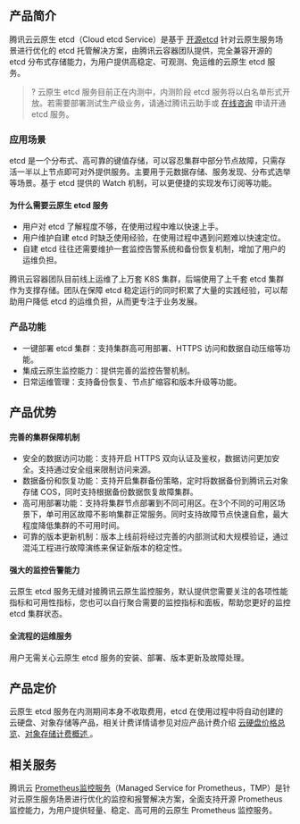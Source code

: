 ## 产品简介 

腾讯云云原生 etcd（Cloud etcd Service）是基于 [开源etcd](https://github.com/etcd-io/etcd) 针对云原生服务场景进行优化的 etcd 托管解决方案，由腾讯云容器团队提供，完全兼容开源的 etcd 分布式存储能力，为用户提供高稳定、可观测、免运维的云原生 etcd 服务。

>? 云原生 etcd 服务目前正在内测中，内测阶段 etcd 服务将以白名单形式开放。若需要部署测试生产级业务，请通过腾讯云助手或 [在线咨询](https://cloud.tencent.com/online-service?from=doc_457) 申请开通 etcd 服务。

### 应用场景

etcd 是一个分布式、高可靠的键值存储，可以容忍集群中部分节点故障，只需存活一半以上节点即可对外提供服务。主要用于元数据存储、服务发现、分布式选举等场景。基于 etcd 提供的 Watch 机制，可以更便捷的实现发布订阅等功能。


#### 为什么需要云原生 etcd 服务

- 用户对 etcd 了解程度不够，在使用过程中难以快速上手。
- 用户维护自建 etcd 时缺乏使用经验，在使用过程中遇到问题难以快速定位。
- 自建 etcd 往往还需要维护一套监控告警系统和备份恢复机制，增加了用户的运维负担。

腾讯云容器团队目前线上运维了上万套 K8S 集群，后端使用了上千套 etcd 集群作为支撑存储。团队在保障 etcd 稳定运行的同时积累了大量的实践经验，可以帮助用户降低 etcd 的运维负担，从而更专注于业务发展。


### 产品功能

- 一键部署 etcd 集群：支持集群高可用部署、HTTPS 访问和数据自动压缩等功能。
- 集成云原生监控能力：提供完善的监控告警机制。
- 日常运维管理：支持备份恢复、节点扩缩容和版本升级等功能。



## 产品优势

#### 完善的集群保障机制

- 安全的数据访问功能：支持开启 HTTPS 双向认证及鉴权，数据访问更加安全。支持通过安全组来限制访问来源。
- 数据备份和恢复功能：支持开启集群备份策略，定时将数据备份到腾讯云对象存储 COS，同时支持根据备份数据恢复故障集群。
- 高可用部署功能：支持将集群节点部署到不同可用区。在3个不同的可用区场景下，单可用区故障不影响集群正常服务。同时支持故障节点快速自愈，最大程度降低集群的不可用时间。
- 可靠的版本更新机制：版本上线前将经过完善的内部测试和大规模验证，通过混沌工程进行故障演练来保证新版本的稳定性。

#### 强大的监控告警能力

云原生 etcd 服务无缝对接腾讯云原生监控服务，默认提供您需要关注的各项性能指标和可用性指标，您也可以自行聚合需要的监控指标和面板，帮助您更好的监控 etcd 集群状态。

#### 全流程的运维服务

用户无需关心云原生 etcd 服务的安装、部署、版本更新及故障处理。


## 产品定价

云原生 etcd 服务在内测期间本身不收取费用，etcd 在使用过程中将自动创建的云硬盘、对象存储等产品，相关计费详情请参见对应产品计费介绍 [云硬盘价格总览](https://cloud.tencent.com/document/product/213/2255)、[对象存储计费概述 ](https://cloud.tencent.com/document/product/436/16871)。

## 相关服务

腾讯云 [Prometheus监控服务](https://cloud.tencent.com/document/product/457/71896)（Managed Service for Prometheus，TMP）是针对云原生服务场景进行优化的监控和报警解决方案，全面支持开源 Prometheus 监控能力，为用户提供轻量、稳定、高可用的云原生 Prometheus 监控服务。
